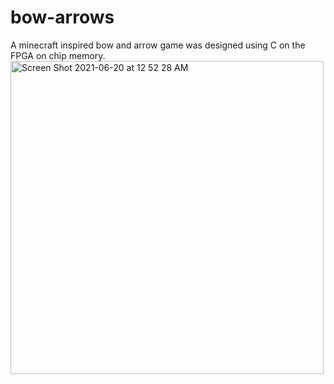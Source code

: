 # bow-arrows
A minecraft inspired bow and arrow game was designed using C on the FPGA on chip memory. 
<img width="501" alt="Screen Shot 2021-06-20 at 12 52 28 AM" src="https://user-images.githubusercontent.com/62577020/122662564-ef320e00-d161-11eb-9212-231abfdeea02.png">

